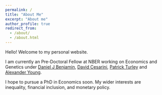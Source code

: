 ```yaml
---
permalink: /
title: "About Me"
excerpt: "About me"
author_profile: true
redirect_from: 
  - /about/
  - /about.html
---
```


Hello! Welcome to my personal website.

I am currently an Pre-Doctoral Fellow at NBER working on Economics and Genetics under [Daniel J Benjamin]("https://www.danieljbenjamin.com/"), [David Cesarini]("https://as.nyu.edu/content/nyu-as/as/faculty/david-cesarini.html"), [Patrick Turley]("https://www.paturley.com/") and [Alexander Young]("https://geneticvariance.wordpress.com/").

I hope to pursue a PhD in Economics soon. My wider interests are inequality, financial inclusion, and monetary policy.